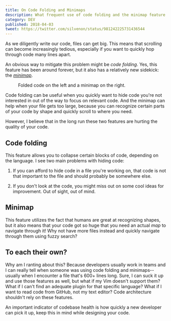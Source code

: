```yaml
---
title: On Code Folding and Minimaps
description: What frequent use of code folding and the minimap feature might indicate about our codebase.
category: DEV
published: 2018-04-03
tweet: https://twitter.com/silvenon/status/981242225731436544
---
```


As we diligently write our code, files can get big. This means that scrolling can become increasingly tedious, especially if you want to quickly hop through code many lines apart.

An obvious way to mitigate this problem might be _code folding_. Yes, this feature has been around forever, but it also has a relatively new sidekick: the [_minimap_](https://atom.io/packages/minimap).

<figure>
  <img data-cloudinary-id="1_bWDxz7LHuqdEsbr2zIeJmQ_gr7sjv">
  <figcaption>
    Folded code on the left and a minimap on the right.
  </figcaption>
</figure>

Code folding can be useful when you quickly want to hide code you're not interested in out of the way to focus on relevant code. And the minimap can help when your file gets too large, because you can recognize certain parts of your code by shape and quickly scroll to where you need.

However, I believe that in the long run these two features are hurting the quality of your code.

## Code folding

This feature allows you to collapse certain blocks of code, depending on the language. I see two main problems with hiding code:

  1. If you can afford to hide code in a file you're working on, that code is not that important to the file and should probably be somewhere else.

  2. If you don't look at the code, you might miss out on some cool ideas for improvement. Out of sight, out of mind.

## Minimap

This feature utilizes the fact that humans are great at recognizing shapes, but it also means that your code got so huge that you need an actual _map_ to navigate through it! Why not have more files instead and quickly navigate through them using fuzzy search?

## To each their own?

Why am I ranting about this? Because developers usually work in teams and I can really tell when someone was using code folding and minimaps--usually when I encounter a file that's 600+ lines long. Sure, I can suck it up and use those features as well, but what if my Vim doesn't support them? What if I can't find an adequate plugin for that specific language? What if I want to read code from GitHub, not my text editor? Code architecture shouldn't rely on these features.

An important indicator of codebase health is how quickly a new developer can pick it up, keep this in mind while designing your code.
